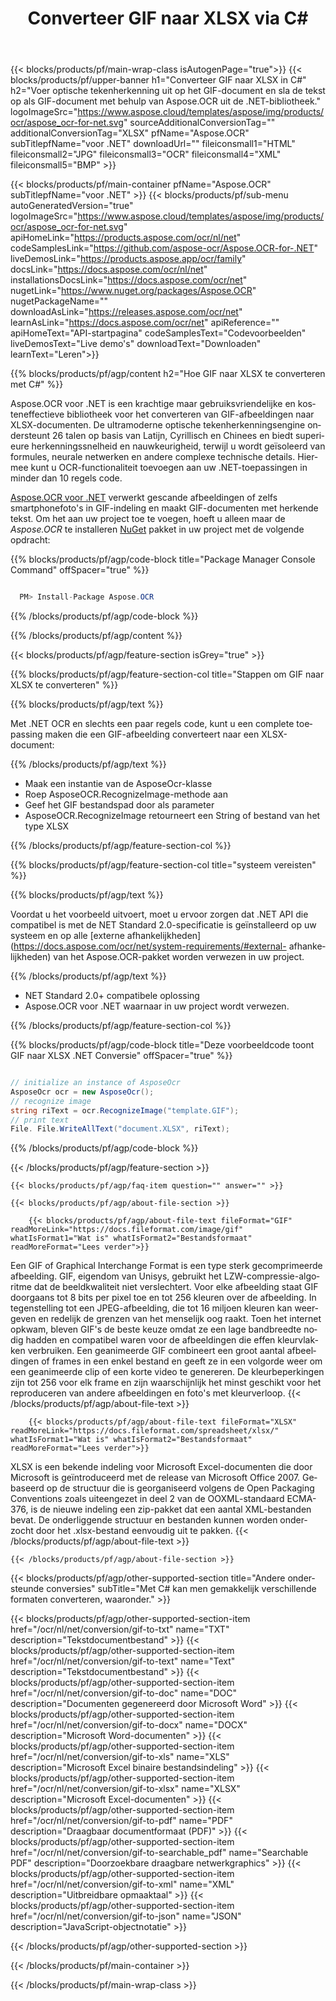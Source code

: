 ﻿---
title: Converteer GIF naar XLSX via C# 
weight: 3920
url: /nl/net/conversion/gif-to-xlsx/ 
lang: nl
langdirlevel: 2
locales: ja,it,ru,de,es,fr,nl,id,lt,pl,pt,vi,tr,ko
description: Voorbeeldcode voor GIF naar XLSX C#-conversie. Gebruik API-voorbeeldcode voor batch GIF-bestanden naar XLSX-conversie binnen VB.NET, Asp.NET of een op .NET gebaseerde toepassing.
---

{{< blocks/products/pf/main-wrap-class isAutogenPage="true">}}
{{< blocks/products/pf/upper-banner h1="Converteer GIF naar XLSX in C#" h2="Voer optische tekenherkenning uit op het GIF-document en sla de tekst op als GIF-document met behulp van Aspose.OCR uit de .NET-bibliotheek." logoImageSrc="https://www.aspose.cloud/templates/aspose/img/products/ocr/aspose_ocr-for-net.svg" sourceAdditionalConversionTag="" additionalConversionTag="XLSX" pfName="Aspose.OCR" subTitlepfName="voor .NET" downloadUrl="" fileiconsmall1="HTML" fileiconsmall2="JPG" fileiconsmall3="OCR" fileiconsmall4="XML" fileiconsmall5="BMP" >}}


{{< blocks/products/pf/main-container pfName="Aspose.OCR" subTitlepfName="voor .NET" >}}
{{< blocks/products/pf/sub-menu autoGeneratedVersion="true" logoImageSrc="https://www.aspose.cloud/templates/aspose/img/products/ocr/aspose_ocr-for-net.svg" apiHomeLink="https://products.aspose.com/ocr/nl/net" codeSamplesLink="https://github.com/aspose-ocr/Aspose.OCR-for-.NET" liveDemosLink="https://products.aspose.app/ocr/family" docsLink="https://docs.aspose.com/ocr/nl/net" installationsDocsLink="https://docs.aspose.com/ocr/net" nugetLink="https://www.nuget.org/packages/Aspose.OCR" nugetPackageName="" downloadAsLink="https://releases.aspose.com/ocr/net" learnAsLink="https://docs.aspose.com/ocr/net" apiReference="" apiHomeText="API-startpagina" codeSamplesText="Codevoorbeelden" liveDemosText="Live demo's" downloadText="Downloaden" learnText="Leren">}}

{{% blocks/products/pf/agp/content h2="Hoe GIF naar XLSX te converteren met C#" %}}

Aspose.OCR voor .NET is een krachtige maar gebruiksvriendelijke en kosteneffectieve bibliotheek voor het converteren van GIF-afbeeldingen naar XLSX-documenten. De ultramoderne optische tekenherkenningsengine ondersteunt 26 talen op basis van Latijn, Cyrillisch en Chinees en biedt superieure herkenningssnelheid en nauwkeurigheid, terwijl u wordt geïsoleerd van formules, neurale netwerken en andere complexe technische details. Hiermee kunt u OCR-functionaliteit toevoegen aan uw .NET-toepassingen in minder dan 10 regels code.

[Aspose.OCR voor .NET](https://products.aspose.com/ocr/net)
 verwerkt gescande afbeeldingen of zelfs smartphonefoto's in GIF-indeling en maakt GIF-documenten met herkende tekst. Om het aan uw project toe te voegen, hoeft u alleen maar de *Aspose.OCR* te installeren
 [NuGet](https://www.nuget.org/packages/aspose.ocr)
 pakket in uw project met de volgende opdracht:

{{% blocks/products/pf/agp/code-block title="Package Manager Console Command" offSpacer="true" %}}

```cs

  PM> Install-Package Aspose.OCR

```

{{% /blocks/products/pf/agp/code-block %}}

{{% /blocks/products/pf/agp/content %}}

{{< blocks/products/pf/agp/feature-section isGrey="true" >}}

{{% blocks/products/pf/agp/feature-section-col title="Stappen om GIF naar XLSX te converteren" %}}

{{% blocks/products/pf/agp/text %}}

Met .NET OCR en slechts een paar regels code, kunt u een complete toepassing maken die een GIF-afbeelding converteert naar een XLSX-document:

{{% /blocks/products/pf/agp/text %}}

+ Maak een instantie van de AsposeOcr-klasse
+ Roep AsposeOCR.RecognizeImage-methode aan
+ Geef het GIF bestandspad door als parameter
+ AsposeOCR.RecognizeImage retourneert een String of bestand van het type XLSX

{{% /blocks/products/pf/agp/feature-section-col %}}

{{% blocks/products/pf/agp/feature-section-col title="systeem vereisten" %}}

{{% blocks/products/pf/agp/text %}}

Voordat u het voorbeeld uitvoert, moet u ervoor zorgen dat .NET API die compatibel is met de NET Standard 2.0-specificatie is geïnstalleerd op uw systeem en op alle [externe afhankelijkheden](https://docs.aspose.com/ocr/net/system-requirements/#external- afhankelijkheden) van het Aspose.OCR-pakket worden verwezen in uw project.

{{% /blocks/products/pf/agp/text %}}

- NET Standard 2.0+ compatibele oplossing
- Aspose.OCR voor .NET waarnaar in uw project wordt verwezen.

{{% /blocks/products/pf/agp/feature-section-col %}}

{{% blocks/products/pf/agp/code-block title="Deze voorbeeldcode toont GIF naar XLSX .NET Conversie" offSpacer="true" %}}

```cs

// initialize an instance of AsposeOcr
AsposeOcr ocr = new AsposeOcr();
// recognize image
string riText = ocr.RecognizeImage("template.GIF");
// print text
File. File.WriteAllText("document.XLSX", riText);

```

{{% /blocks/products/pf/agp/code-block %}}

{{< /blocks/products/pf/agp/feature-section >}}

    {{< blocks/products/pf/agp/faq-item question="" answer="" >}}

    {{< blocks/products/pf/agp/about-file-section >}}
       
        {{< blocks/products/pf/agp/about-file-text fileFormat="GIF" readMoreLink="https://docs.fileformat.com/image/gif" whatIsFormat1="Wat is" whatIsFormat2="Bestandsformaat" readMoreFormat="Lees verder">}}
Een GIF of Graphical Interchange Format is een type sterk gecomprimeerde afbeelding. GIF, eigendom van Unisys, gebruikt het LZW-compressie-algoritme dat de beeldkwaliteit niet verslechtert. Voor elke afbeelding staat GIF doorgaans tot 8 bits per pixel toe en tot 256 kleuren over de afbeelding. In tegenstelling tot een JPEG-afbeelding, die tot 16 miljoen kleuren kan weergeven en redelijk de grenzen van het menselijk oog raakt. Toen het internet opkwam, bleven GIF's de beste keuze omdat ze een lage bandbreedte nodig hadden en compatibel waren voor de afbeeldingen die effen kleurvlakken verbruiken. Een geanimeerde GIF combineert een groot aantal afbeeldingen of frames in een enkel bestand en geeft ze in een volgorde weer om een ​​geanimeerde clip of een korte video te genereren. De kleurbeperkingen zijn tot 256 voor elk frame en zijn waarschijnlijk het minst geschikt voor het reproduceren van andere afbeeldingen en foto's met kleurverloop.
        {{< /blocks/products/pf/agp/about-file-text >}}

        {{< blocks/products/pf/agp/about-file-text fileFormat="XLSX" readMoreLink="https://docs.fileformat.com/spreadsheet/xlsx/" whatIsFormat1="Wat is" whatIsFormat2="Bestandsformaat" readMoreFormat="Lees verder">}}
XLSX is een bekende indeling voor Microsoft Excel-documenten die door Microsoft is geïntroduceerd met de release van Microsoft Office 2007. Gebaseerd op de structuur die is georganiseerd volgens de Open Packaging Conventions zoals uiteengezet in deel 2 van de OOXML-standaard ECMA-376, is de nieuwe indeling een zip-pakket dat een aantal XML-bestanden bevat. De onderliggende structuur en bestanden kunnen worden onderzocht door het .xlsx-bestand eenvoudig uit te pakken.
        {{< /blocks/products/pf/agp/about-file-text >}}

    {{< /blocks/products/pf/agp/about-file-section >}}

<!-- aboutfile Ends -->

{{< blocks/products/pf/agp/other-supported-section title="Andere ondersteunde conversies" subTitle="Met C# kan men gemakkelijk verschillende formaten converteren, waaronder." >}}

{{< blocks/products/pf/agp/other-supported-section-item href="/ocr/nl/net/conversion/gif-to-txt" name="TXT" description="Tekstdocumentbestand" >}}
{{< blocks/products/pf/agp/other-supported-section-item href="/ocr/nl/net/conversion/gif-to-text" name="Text" description="Tekstdocumentbestand" >}}
{{< blocks/products/pf/agp/other-supported-section-item href="/ocr/nl/net/conversion/gif-to-doc" name="DOC" description="Documenten gegenereerd door Microsoft Word" >}}
{{< blocks/products/pf/agp/other-supported-section-item href="/ocr/nl/net/conversion/gif-to-docx" name="DOCX" description="Microsoft Word-documenten" >}}
{{< blocks/products/pf/agp/other-supported-section-item href="/ocr/nl/net/conversion/gif-to-xls" name="XLS" description="Microsoft Excel binaire bestandsindeling" >}}
{{< blocks/products/pf/agp/other-supported-section-item href="/ocr/nl/net/conversion/gif-to-xlsx" name="XLSX" description="Microsoft Excel-documenten" >}}
{{< blocks/products/pf/agp/other-supported-section-item href="/ocr/nl/net/conversion/gif-to-pdf" name="PDF" description="Draagbaar documentformaat (PDF)" >}}
{{< blocks/products/pf/agp/other-supported-section-item href="/ocr/nl/net/conversion/gif-to-searchable_pdf" name="Searchable PDF" description="Doorzoekbare draagbare netwerkgraphics" >}}
{{< blocks/products/pf/agp/other-supported-section-item href="/ocr/nl/net/conversion/gif-to-xml" name="XML" description="Uitbreidbare opmaaktaal" >}}
{{< blocks/products/pf/agp/other-supported-section-item href="/ocr/nl/net/conversion/gif-to-json" name="JSON" description="JavaScript-objectnotatie" >}}

{{< /blocks/products/pf/agp/other-supported-section >}}

{{< /blocks/products/pf/main-container >}}
    
{{< /blocks/products/pf/main-wrap-class >}}
